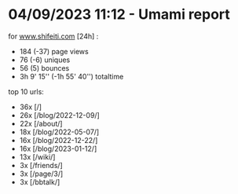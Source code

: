 # 04/09/2023 11:12 - Umami report
for www.shifeiti.com [24h] :

 - 184 (-37) page views
 - 76 (-6) uniques
 - 56 (5) bounces
 - 3h 9' 15'' (-1h 55' 40'') totaltime


top 10 urls:
 - 36x [/]
 - 26x [/blog/2022-12-09/]
 - 22x [/about/]
 - 18x [/blog/2022-05-07/]
 - 16x [/blog/2022-12-22/]
 - 16x [/blog/2023-01-12/]
 - 13x [/wiki/]
 - 3x [/friends/]
 - 3x [/page/3/]
 - 3x [/bbtalk/]


